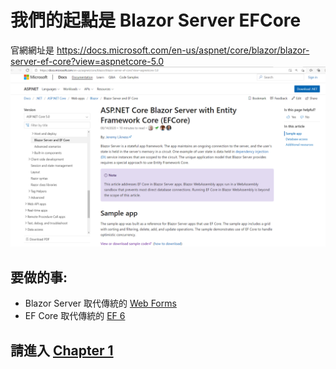 # 我們的起點是 Blazor Server EFCore
官網網址是 https://docs.microsoft.com/en-us/aspnet/core/blazor/blazor-server-ef-core?view=aspnetcore-5.0
![img/1.PNG](Chapter01/img/2021-02-08/1.PNG "Blazor Server EF Core ")

## 要做的事:
- Blazor Server 取代傳統的 [Web Forms](https://docs.microsoft.com/en-us/aspnet/web-forms/)
- EF Core 取代傳統的 [EF 6](https://docs.microsoft.com/en-us/ef/ef6/get-started)

## 請進入 [Chapter 1](Chapter01)